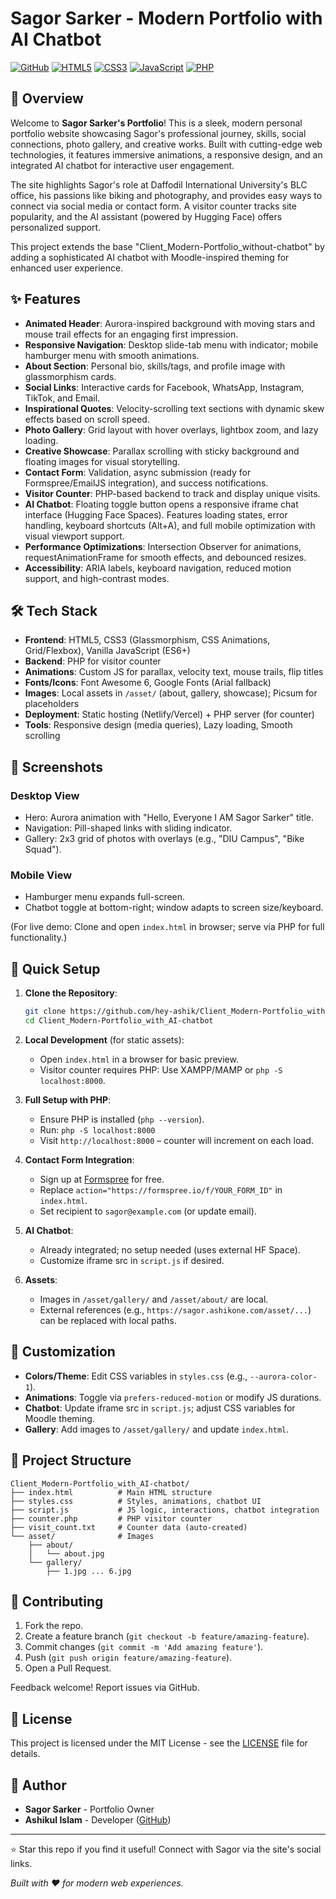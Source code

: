 # Sagor Sarker - Modern Portfolio with AI Chatbot

[![GitHub](https://img.shields.io/github/license/hey-ashik/Client_Modern-Portfolio_with_AI-chatbot?color=orange)](LICENSE)
[![HTML5](https://img.shields.io/badge/HTML5-Modern-blue)](https://developer.mozilla.org/en-US/docs/Web/HTML)
[![CSS3](https://img.shields.io/badge/CSS3-Modern-purple)](https://developer.mozilla.org/en-US/docs/Web/CSS)
[![JavaScript](https://img.shields.io/badge/JavaScript-ES6+-yellow)](https://developer.mozilla.org/en-US/docs/Web/JavaScript)
[![PHP](https://img.shields.io/badge/PHP-Visitor%20Counter-white)](https://www.php.net/)

## 🚀 Overview

Welcome to **Sagor Sarker's Portfolio**! This is a sleek, modern personal portfolio website showcasing Sagor's professional journey, skills, social connections, photo gallery, and creative works. Built with cutting-edge web technologies, it features immersive animations, a responsive design, and an integrated AI chatbot for interactive user engagement.

The site highlights Sagor's role at Daffodil International University's BLC office, his passions like biking and photography, and provides easy ways to connect via social media or contact form. A visitor counter tracks site popularity, and the AI assistant (powered by Hugging Face) offers personalized support.

This project extends the base "Client_Modern-Portfolio_without-chatbot" by adding a sophisticated AI chatbot with Moodle-inspired theming for enhanced user experience.

## ✨ Features

- **Animated Header**: Aurora-inspired background with moving stars and mouse trail effects for an engaging first impression.
- **Responsive Navigation**: Desktop slide-tab menu with indicator; mobile hamburger menu with smooth animations.
- **About Section**: Personal bio, skills/tags, and profile image with glassmorphism cards.
- **Social Links**: Interactive cards for Facebook, WhatsApp, Instagram, TikTok, and Email.
- **Inspirational Quotes**: Velocity-scrolling text sections with dynamic skew effects based on scroll speed.
- **Photo Gallery**: Grid layout with hover overlays, lightbox zoom, and lazy loading.
- **Creative Showcase**: Parallax scrolling with sticky background and floating images for visual storytelling.
- **Contact Form**: Validation, async submission (ready for Formspree/EmailJS integration), and success notifications.
- **Visitor Counter**: PHP-based backend to track and display unique visits.
- **AI Chatbot**: Floating toggle button opens a responsive iframe chat interface (Hugging Face Spaces). Features loading states, error handling, keyboard shortcuts (Alt+A), and full mobile optimization with visual viewport support.
- **Performance Optimizations**: Intersection Observer for animations, requestAnimationFrame for smooth effects, and debounced resizes.
- **Accessibility**: ARIA labels, keyboard navigation, reduced motion support, and high-contrast modes.

## 🛠 Tech Stack

- **Frontend**: HTML5, CSS3 (Glassmorphism, CSS Animations, Grid/Flexbox), Vanilla JavaScript (ES6+)
- **Backend**: PHP for visitor counter
- **Animations**: Custom JS for parallax, velocity text, mouse trails, flip titles
- **Fonts/Icons**: Font Awesome 6, Google Fonts (Arial fallback)
- **Images**: Local assets in `/asset/` (about, gallery, showcase); Picsum for placeholders
- **Deployment**: Static hosting (Netlify/Vercel) + PHP server (for counter)
- **Tools**: Responsive design (media queries), Lazy loading, Smooth scrolling

## 📱 Screenshots

### Desktop View
- Hero: Aurora animation with "Hello, Everyone I AM Sagor Sarker" title.
- Navigation: Pill-shaped links with sliding indicator.
- Gallery: 2x3 grid of photos with overlays (e.g., "DIU Campus", "Bike Squad").

### Mobile View
- Hamburger menu expands full-screen.
- Chatbot toggle at bottom-right; window adapts to screen size/keyboard.


(For live demo: Clone and open `index.html` in browser; serve via PHP for full functionality.)

## 🚀 Quick Setup

1. **Clone the Repository**:
   ```bash
   git clone https://github.com/hey-ashik/Client_Modern-Portfolio_with_AI-chatbot.git
   cd Client_Modern-Portfolio_with_AI-chatbot
   ```

2. **Local Development** (for static assets):
   - Open `index.html` in a browser for basic preview.
   - Visitor counter requires PHP: Use XAMPP/MAMP or `php -S localhost:8000`.

3. **Full Setup with PHP**:
   - Ensure PHP is installed (`php --version`).
   - Run: `php -S localhost:8000`
   - Visit `http://localhost:8000` – counter will increment on each load.

4. **Contact Form Integration**:
   - Sign up at [Formspree](https://formspree.io/) for free.
   - Replace `action="https://formspree.io/f/YOUR_FORM_ID"` in `index.html`.
   - Set recipient to `sagor@example.com` (or update email).

5. **AI Chatbot**:
   - Already integrated; no setup needed (uses external HF Space).
   - Customize iframe src in `script.js` if desired.

6. **Assets**:
   - Images in `/asset/gallery/` and `/asset/about/` are local.
   - External references (e.g., `https://sagor.ashikone.com/asset/...`) can be replaced with local paths.

## 🔧 Customization

- **Colors/Theme**: Edit CSS variables in `styles.css` (e.g., `--aurora-color-1`).
- **Animations**: Toggle via `prefers-reduced-motion` or modify JS durations.
- **Chatbot**: Update iframe src in `script.js`; adjust CSS variables for Moodle theming.
- **Gallery**: Add images to `/asset/gallery/` and update `index.html`.

## 📂 Project Structure

```
Client_Modern-Portfolio_with_AI-chatbot/
├── index.html          # Main HTML structure
├── styles.css          # Styles, animations, chatbot UI
├── script.js           # JS logic, interactions, chatbot integration
├── counter.php         # PHP visitor counter
├── visit_count.txt     # Counter data (auto-created)
└── asset/              # Images
    ├── about/
    │   └── about.jpg
    └── gallery/
        ├── 1.jpg ... 6.jpg
```

## 🤝 Contributing

1. Fork the repo.
2. Create a feature branch (`git checkout -b feature/amazing-feature`).
3. Commit changes (`git commit -m 'Add amazing feature'`).
4. Push (`git push origin feature/amazing-feature`).
5. Open a Pull Request.

Feedback welcome! Report issues via GitHub.

## 📄 License

This project is licensed under the MIT License - see the [LICENSE](LICENSE) file for details.

## 👤 Author

- **Sagor Sarker** - Portfolio Owner
- **Ashikul Islam** - Developer ([GitHub](https://github.com/hey-ashik))

---

⭐ Star this repo if you find it useful! Connect with Sagor via the site's social links.

*Built with ❤️ for modern web experiences.*
